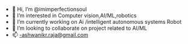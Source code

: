 - 👋 Hi, I’m @imimperfectionsoul
- 👀 I’m interested in Computer vision,AI/ML,robotics
- 🌱 I’m currently working on  Ai /intelligent autonomous systems Robot
- 💞️ I’m looking to collaborate on project related to AI/ML
- 📫 -ashwanikr.raja@gmail.com

<!---
imimperfectionsoul/imimperfectionsoul is a ✨ special ✨ repository because its `README.md` (this file) appears on your GitHub profile.
You can click the Preview link to take a look at your changes.
--->
